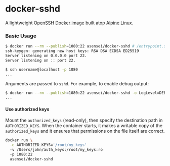 # docker-sshd

A lightweight [OpenSSH][openssh] [Docker image][dockerhub_project] built atop [Alpine Linux][alpine_linux].

### Basic Usage

```bash
$ docker run --rm --publish=1080:22 asensei/docker-sshd # /entrypoint.sh
ssh-keygen: generating new host keys: RSA DSA ECDSA ED25519
Server listening on 0.0.0.0 port 22.
Server listening on :: port 22.

$ ssh username@localhost -p 1080
...
```

Arguments are passed to `sshd`. For example, to enable debug output:

```bash
$ docker run --rm --publish=1080:22 asensei/docker-sshd -o LogLevel=DEBUG
...
```

#### Use authorized keys

Mount the `authorized_keys` (read-only), then specify the destination path in `AUTHORIZED_KEYS`.
When the container starts, it makes a writable copy of the `authorized_keys` and it ensures that permissions on the file itself are correct.

```bash
docker run \
  -e AUTHORIZED_KEYS='/root/my_keys'
  -v /Users/john/auth_keys:/root/my_keys:ro
  -p 1080:22
  asensei/docker-sshd
```

[alpine_linux]:       https://hub.docker.com/_/alpine/
[dockerhub_project]:  https://hub.docker.com/r/sickp/alpine-sshd/
[openssh]:            http://www.openssh.com
